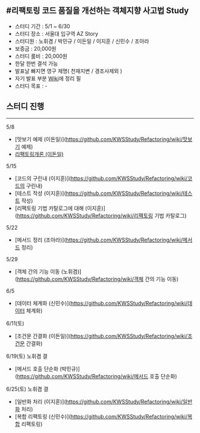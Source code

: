 #리팩토링 코드 품질을 개선하는 객체지향 사고법 Study
-----------------------------------------------------
 - 스터디 기간 : 5/1 ~ 6/30
 - 스터디 장소 : 서울대 입구역 AZ Story
 - 스터디원 : 노휘겸 / 박민규 / 이돈일 / 이지훈 / 신민수 / 조아라
 - 보증금 : 20,000원 
 - 스터디 룸비 : 20,000원
 - 한달 한번 결석 가능
 - 발표날 빠지면 영구 제명( 천재지변 / 경조사제외 )
 - 자기 발표 부분 [Wiki](https://github.com/KWSStudy/Refactoring/wiki)에 정리 필
 - 스터디 목표 : -
 
## 스터디 진행
----------------------------------------------------
5/8 
- [맛보기 예제 (이돈일)](https://github.com/KWSStudy/Refactoring/wiki/맛보기 예제)
- [리팩토링개론 (이돈일)](https://github.com/KWSStudy/Refactoring/wiki/리팩토링개론)

5/15
- [코드의 구린내 (이지훈)](https://github.com/KWSStudy/Refactoring/wiki/코드의 구린내)
- [테스트 작성 (이지훈)](https://github.com/KWSStudy/Refactoring/wiki/테스트 작성)
- [리팩토링 기법 카탈로그에 대해 (이지훈)](https://github.com/KWSStudy/Refactoring/wiki/리팩토링 기법 카탈로그)

5/22
- [메서드 정리 (조아라)](https://github.com/KWSStudy/Refactoring/wiki/메서드 정리)

5/29 
- [객체 간의 기능 이동 (노휘겸)](https://github.com/KWSStudy/Refactoring/wiki/객체 간의 기능 이동)

6/5  
- [데이터 체계화 (신민수)](https://github.com/KWSStudy/Refactoring/wiki/데이터 체계화)

6/11(토)
- [조건문 간결화 (이돈일)](https://github.com/KWSStudy/Refactoring/wiki/조건문 간결화)

6/19(토) 노휘겸 결
- [메서드 호출 단순화 (박민규)](https://github.com/KWSStudy/Refactoring/wiki/메서드 호출 단순화)

6/25(토) 노휘겸 결
- [일반화 처리 (이지훈)](https://github.com/KWSStudy/Refactoring/wiki/일반화 처리)
- [복합 리팩토링 (신민수)](https://github.com/KWSStudy/Refactoring/wiki/복합 리팩토링)
